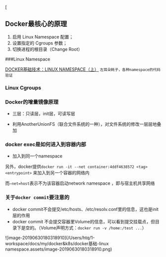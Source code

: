 [

## Docker最核心的原理

1. 启用 Linux Namespace 配置； 
2. 设置指定的 Cgroups 参数；
3. 切换进程的根目录（Change Root）

###Linux Namespace

[DOCKER基础技术：LINUX NAMESPACE（上）](https://coolshell.cn/articles/17010.html) `左耳朵耗子，各种namespace的代码验证`



### Linux Cgroups



### Docker的增量镜像原理

- 三层：只读层，init层，可读写层 

- 利用AnotherUnionFS（联合文件系统的一种），对文件系统的修改一层层地叠加

  

### docker exec是如何进入到容器内部

- 加入到同一个namespace

另外，docker提供`docker run -it --net container:4ddf4638572 <tag> <entrypoint>` 来加入到另一个容器的网络内

而`–net=host`表示不为该容器启动network namespace ，即与宿主机共享网络



### 关于`docker commit`要注意的

- docker commit不会提交/etc/hosts、/etc/resolv.conf里的信息，这也是init层的作用
- docker commit 不会提交容器里Volume的信息，可以看到提交挂载点，但目录下是空的。（Volume声明方式：`docker run -v /home:/test ...`）

![image-20190630180318910](/Users/htq/1-workspace/docs/my/docker&k8s/docker基础-linux namespace.assets/image-20190630180318910.png)